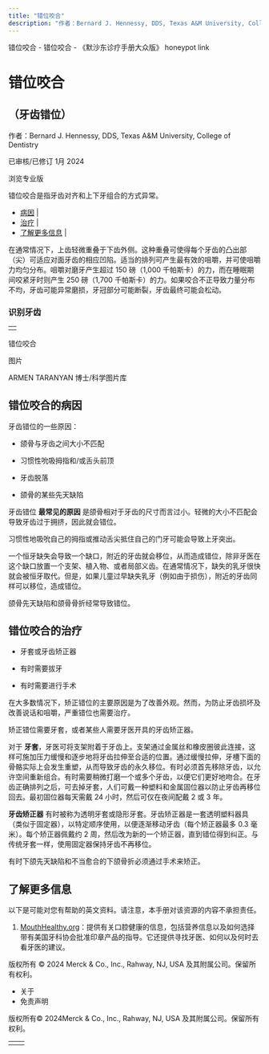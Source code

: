 ```yaml
---
title: "错位咬合"
description: "作者：Bernard J. Hennessy, DDS, Texas A&M University, College of Dentistry"
---
```


﻿错位咬合 \- 错位咬合 \- 《默沙东诊疗手册大众版》 honeypot link

# 错位咬合

## （牙齿错位）

作者：Bernard J. Hennessy, DDS, Texas A&M University, College of Dentistry

已审核/已修订 1月 2024

浏览专业版

错位咬合是指牙齿对齐和上下牙组合的方式异常。

- [病因](#病因_v28486691_zh) \|
- [治疗](#治疗_v28486707_zh) \|
- [了解更多信息](#了解更多信息_v28486721_zh) \|

在通常情况下，上齿轻微重叠于下齿外侧。这种重叠可使得每个牙齿的凸出部（尖）可适应对面牙齿的相应凹陷。适当的排列可产生最有效的咀嚼，并可使咀嚼力均匀分布。咀嚼对磨牙产生超过 150 磅（1,000 千帕斯卡）的力，而在睡眠期间咬紧牙时则产生 250 磅（1,700 千帕斯卡）的力。如果咬合不正导致力量分布不均，牙齿可能异常磨损，牙冠部分可能断裂，牙齿最终可能会松动。

### 识别牙齿

|     |
| --- |
|  |

错位咬合



图片

ARMEN TARANYAN 博士/科学图片库

## 错位咬合的病因

牙齿错位的一些原因：

- 颌骨与牙齿之间大小不匹配

- 习惯性吮吸拇指和/或舌头前顶

- 牙齿脱落

- 颌骨的某些先天缺陷


牙齿错位 **最常见的原因** 是颌骨相对于牙齿的尺寸而言过小。轻微的大小不匹配会导致牙齿过于拥挤，因此就会错位。

习惯性地吸吮自己的拇指或推动舌尖抵住自己的门牙可能会导致上牙突出。

一个恒牙缺失会导致一个缺口，附近的牙齿就会移位，从而造成错位，除非牙医在这个缺口放置一个支架、植入物、或者局部义齿。在通常情况下，缺失的乳牙很快就会被恒牙取代。但是，如果儿童过早缺失乳牙（例如由于损伤），附近的牙齿同样可以移位，造成错位。

颌骨先天缺陷和颌骨骨折经常导致错位。

## 错位咬合的治疗

- 牙套或牙齿矫正器

- 有时需要拔牙

- 有时需要进行手术


在大多数情况下，矫正错位的主要原因是为了改善外观。然而，为防止牙齿损坏及改善说话和咀嚼，严重错位也需要治疗。

矫正错位需要牙套，或者某些人需要牙医开具的牙齿矫正器。

对于 **牙套**，牙医可将支架附着于牙齿上。支架通过金属丝和橡皮圈彼此连接，这样可施加压力缓慢和逐步地将牙齿拉伸至合适的位置。通过缓慢拉伸，牙槽下面的骨骼实际上会发生重塑，从而导致牙齿的永久移位。有时必须首先移除牙齿，以允许空间重新组合。有时需要稍微打磨一个或多个牙齿，以便它们更好地吻合。在牙齿正确排列之后，可去掉牙套，人们可戴一种塑料和金属固位器以防止牙齿再移位回去。最初固位器每天需戴 24 小时，然后可仅在夜间配戴 2 或 3 年。

**牙齿矫正器** 有时被称为透明牙套或隐形牙套。牙齿矫正器是一套透明塑料器具（类似于固定器），以特定顺序使用，以便逐渐移动牙齿（每个矫正器最多 0.3 毫米）。每个矫正器佩戴约 2 周，然后改为新的一个矫正器，直到错位得到纠正。与传统牙套一样，使用固定器保持牙齿不再移位。

有时下颌先天缺陷和不当愈合的下颌骨折必须通过手术来矫正。

## 了解更多信息

以下是可能对您有帮助的英文资料。请注意，本手册对该资源的内容不承担责任。

1. [MouthHealthy.org](http://www.mouthhealthy.org/en/)：提供有关口腔健康的信息，包括营养信息以及如何选择带有美国牙科协会批准印章产品的指导。它还提供寻找牙医、如何以及何时去看牙医的建议。




版权所有 © 2024
Merck & Co., Inc., Rahway, NJ, USA 及其附属公司。保留所有权利。

- 关于
- 免责声明

版权所有© 2024Merck & Co., Inc., Rahway, NJ, USA 及其附属公司。保留所有权利。

|     |     |
| --- | --- |
|  |  |